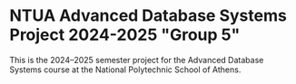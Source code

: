 # NTUA Advanced Database Systems Project 2024-2025 "Group 5"

This is the 2024–2025 semester project for the Advanced Database Systems course at the National Polytechnic School of Athens.
